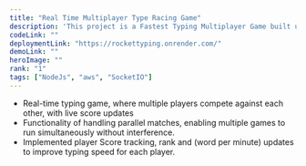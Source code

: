 ```yaml
---
title: "Real Time Multiplayer Type Racing Game"
description: 'This project is a Fastest Typing Multiplayer Game built using Node.js, Express, and Socket.IO. It allows multiple users to join a room, type messages, and interact in real-time.'
codeLink: ""
deploymentLink: "https://rockettyping.onrender.com/"
demoLink: ""
heroImage: ""
rank: "1"
tags: ["NodeJs", "aws", "SocketIO"] 
---
```


- Real-time typing game, where multiple players compete against each other, with live score updates
- Functionality of handling parallel matches, enabling multiple games to run simultaneously without interference. 
- Implemented player Score tracking, rank and (word per minute) updates to improve typing speed for each player.